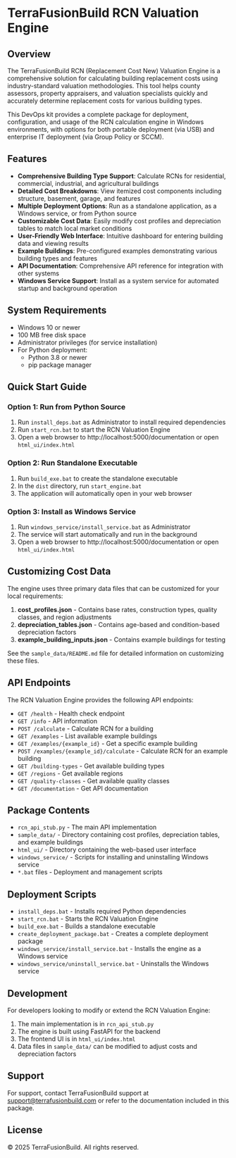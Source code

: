 # TerraFusionBuild RCN Valuation Engine

## Overview

The TerraFusionBuild RCN (Replacement Cost New) Valuation Engine is a comprehensive solution for calculating building replacement costs using industry-standard valuation methodologies. This tool helps county assessors, property appraisers, and valuation specialists quickly and accurately determine replacement costs for various building types.

This DevOps kit provides a complete package for deployment, configuration, and usage of the RCN calculation engine in Windows environments, with options for both portable deployment (via USB) and enterprise IT deployment (via Group Policy or SCCM).

## Features

- **Comprehensive Building Type Support**: Calculate RCNs for residential, commercial, industrial, and agricultural buildings
- **Detailed Cost Breakdowns**: View itemized cost components including structure, basement, garage, and features
- **Multiple Deployment Options**: Run as a standalone application, as a Windows service, or from Python source
- **Customizable Cost Data**: Easily modify cost profiles and depreciation tables to match local market conditions
- **User-Friendly Web Interface**: Intuitive dashboard for entering building data and viewing results
- **Example Buildings**: Pre-configured examples demonstrating various building types and features
- **API Documentation**: Comprehensive API reference for integration with other systems
- **Windows Service Support**: Install as a system service for automated startup and background operation

## System Requirements

- Windows 10 or newer
- 100 MB free disk space
- Administrator privileges (for service installation)
- For Python deployment:
  - Python 3.8 or newer
  - pip package manager

## Quick Start Guide

### Option 1: Run from Python Source

1. Run `install_deps.bat` as Administrator to install required dependencies
2. Run `start_rcn.bat` to start the RCN Valuation Engine
3. Open a web browser to http://localhost:5000/documentation or open `html_ui/index.html`

### Option 2: Run Standalone Executable

1. Run `build_exe.bat` to create the standalone executable
2. In the `dist` directory, run `start_engine.bat`
3. The application will automatically open in your web browser

### Option 3: Install as Windows Service

1. Run `windows_service/install_service.bat` as Administrator
2. The service will start automatically and run in the background
3. Open a web browser to http://localhost:5000/documentation or open `html_ui/index.html`

## Customizing Cost Data

The engine uses three primary data files that can be customized for your local requirements:

1. **cost_profiles.json** - Contains base rates, construction types, quality classes, and region adjustments
2. **depreciation_tables.json** - Contains age-based and condition-based depreciation factors
3. **example_building_inputs.json** - Contains example buildings for testing

See the `sample_data/README.md` file for detailed information on customizing these files.

## API Endpoints

The RCN Valuation Engine provides the following API endpoints:

- `GET /health` - Health check endpoint
- `GET /info` - API information
- `POST /calculate` - Calculate RCN for a building
- `GET /examples` - List available example buildings
- `GET /examples/{example_id}` - Get a specific example building
- `POST /examples/{example_id}/calculate` - Calculate RCN for an example building
- `GET /building-types` - Get available building types
- `GET /regions` - Get available regions
- `GET /quality-classes` - Get available quality classes
- `GET /documentation` - Get API documentation

## Package Contents

- `rcn_api_stub.py` - The main API implementation
- `sample_data/` - Directory containing cost profiles, depreciation tables, and example buildings
- `html_ui/` - Directory containing the web-based user interface
- `windows_service/` - Scripts for installing and uninstalling Windows service
- `*.bat` files - Deployment and management scripts

## Deployment Scripts

- `install_deps.bat` - Installs required Python dependencies
- `start_rcn.bat` - Starts the RCN Valuation Engine
- `build_exe.bat` - Builds a standalone executable
- `create_deployment_package.bat` - Creates a complete deployment package
- `windows_service/install_service.bat` - Installs the engine as a Windows service
- `windows_service/uninstall_service.bat` - Uninstalls the Windows service

## Development

For developers looking to modify or extend the RCN Valuation Engine:

1. The main implementation is in `rcn_api_stub.py`
2. The engine is built using FastAPI for the backend
3. The frontend UI is in `html_ui/index.html`
4. Data files in `sample_data/` can be modified to adjust costs and depreciation factors

## Support

For support, contact TerraFusionBuild support at support@terrafusionbuild.com or refer to the documentation included in this package.

## License

© 2025 TerraFusionBuild. All rights reserved.